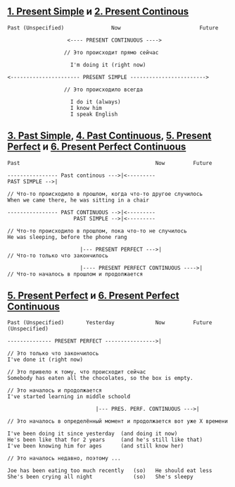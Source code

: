 ## [1. Present Simple](1.%20Present%20Simple.md) и [2. Present Continous](2.%20Present%20Continous.md) 

```
Past (Unspecified)               Now                         Future

	               <---- PRESENT CONTINUOUS ---->
	               
		          // Это происходит прямо сейчас
		          
					I'm doing it (right now)
			      
<---------------------- PRESENT SIMPLE ------------------------>

			      // Это происходило всегда
			      
				    I do it (always)
					I know him
					I speak English
```

## [3. Past Simple](3.%20Past%20Simple.md), [4. Past Continuous](4.%20Past%20Continuous.md), [5. Present Perfect](5.%20Present%20Perfect.md) и [6. Present Perfect Continuous](6.%20Present%20Perfect%20Continuous.md)

```
Past                                           Now         Future

---------------- Past continous --->|<---------
PAST SIMPLE -->|        

// Что-то происходило в прошлом, когда что-то другое случилось
When we came there, he was sitting in a chair

---------------- PAST CONTINUOUS -->|<---------
					 PAST SIMPLE -->|<--------- 
					 
// Что-то происходило в прошлом, пока что-то не случилось
He was sleeping, before the phone rang

	                   |--- PRESENT PERFECT --->|
// Что-то только что закончилось

					   |---- PRESENT PERFECT CONTINUOUS ---->|
// Что-то началось в прошлом и продолжается
```

## [5. Present Perfect](5.%20Present%20Perfect.md) и [6. Present Perfect Continuous](6.%20Present%20Perfect%20Continuous.md)

```
Past (Unspecified)       Yesterday             Now         Future (Unspecified)

-------------- PRESENT PERFECT ---------------->|

// Это только что закончилось
I've done it (right now)

// Это привело к тому, что происходит сейчас
Somebody has eaten all the chocolates, so the box is empty.

// Это началось и продолжается
I've started learning in middle schoold
							 
							|--- PRES. PERF. CONTINUOUS --->| 
							
// Это началось в определённый момент и продолжается вот уже Х времени

I've been doing it since yesterday  (and doing it now)
He's been like that for 2 years     (and he's still like that)
I've been knowing him for ages      (and still know her)

// Это началось недавно, поэтому ...

Joe has been eating too much recently   (so)   He should eat less
She's been crying all night             (so)   She's sleepy
```